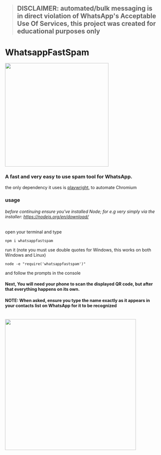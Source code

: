 
> ## DISCLAIMER: automated/bulk messaging is in direct violation of WhatsApp's Acceptable Use Of Services, this project was created for educational purposes only 

# WhatsappFastSpam

<img src = "https://user-images.githubusercontent.com/68165727/134043878-0d143dab-916f-49ac-9911-23a8aa083c76.png" width = 340/>


### A fast and **very** easy to use spam tool for WhatsApp.


the only dependency it uses is [playwright](https://playwright.dev/), to automate Chromium

### usage
###### before continuing ensure you've installed Node; for e.g very simply via the installer: https://nodejs.org/en/download/
open your terminal and type
```
npm i whatsappfastspam
```

run it (note you must use double quotes for Windows, this works on both Windows and Linux)
```
node -e "require('whatsappfastspam')"
```
and follow the prompts in the console

#### Next, **You will need your phone** to scan the displayed QR code, but after that everything happens on its own.
#### NOTE: When asked, ensure you type the name **exactly** as it appears in your contacts list on WhatsApp for it to be recognized 
<br>


<img src = "https://user-images.githubusercontent.com/68165727/133798038-1e229700-a0a5-43ac-9a72-36f3222d2f16.png" width = 430>

